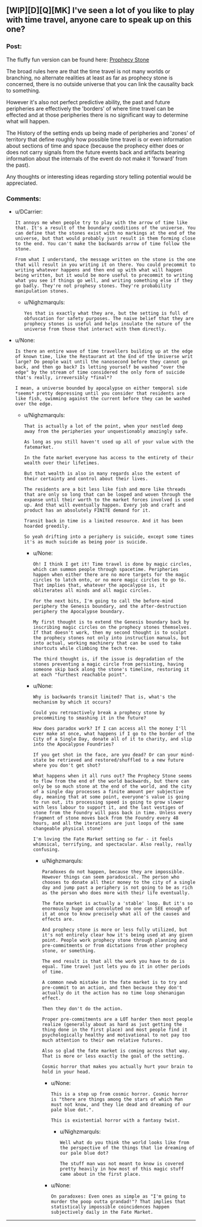 ## [WIP][D][Q][MK] I've seen a lot of you like to play with time travel, anyone care to speak up on this one?

### Post:

The fluffy fun version can be found here:
[Prophecy Stone](http://www.reddit.com/r/worldbuilding/comments/34ddxp/a_fate_market_entry_prophecy_stone/)

The broad rules here are that the time travel is not many worlds or branching, no alternate realities at least as far as prophecy stone is concerned, there is no outside universe that you can link the causality back to something.

However it's also not perfect predictive ability, the past and future peripheries are effectively the 'borders' of where time travel can be effected and at those peripheries there is no significant way to determine what will happen.

The History of the setting ends up being made of peripheries and 'zones' of territory that define roughly how possible time travel is or even information about sections of time and space (because the prophecy either does or does not carry signals from the future events back and artifacts bearing information about the internals of the event do not make it 'forward' from the past).

Any thoughts or interesting ideas regarding story telling potential would be appreciated.

### Comments:

- u/DCarrier:
  ```
  It annoys me when people try to play with the arrow of time like that. It's a result of the boundary conditions of the universe. You can define that the stones exist with no markings at the end of the universe, but that would probably just result in them forming close to the end. You can't make the backwards arrow of time follow the stone.

  From what I understand, the message written on the stone is the one that will result in you writing it on there. You could precommit to writing whatever happens and then end up with what will happen being written, but it would be more useful to precommit to writing what you see if things go well, and writing something else if they go badly. They're not prophesy stones. They're probability manipulation stones.
  ```

  - u/Nighzmarquls:
    ```
    Yes that is exactly what they are, but the setting is full of obfuscation for safety purposes. The naive belief that they are prophecy stones is useful and helps insulate the nature of the universe from those that interact with them directly.
    ```

- u/None:
  ```
  Is there an entire wave of time travellers building up at the edge of known time, like the Restaurant at the End of the Universe writ large? Do people wait until the nanosecond before they cannot go back, and then go back? Is letting yourself be washed "over the edge" by the stream of time considered the only form of suicide that's really, irreversibly *final*?

  I mean, a universe bounded by apocalypse on either temporal side *seems* pretty depressing until you consider that residents are like fish, swimming against the current before they can be washed over the edge.
  ```

  - u/Nighzmarquls:
    ```
    That is actually a lot of the point, when your nestled deep away from the peripheries your unquestionably amazingly safe.

    As long as you still haven't used up all of your value with the fatemarket.

    In the fate market everyone has access to the entirety of their wealth over their lifetimes.

    But that wealth is also in many regards also the extent of their certainty and control about their lives.

    The residents are a bit less like fish and more like threads that are only so long that can be looped and woven through the expanse until their worth to the market forces involved is used up. And that will eventually happen. Every job and craft and product has an absolutely FINITE demand for it.

    Transit back in time is a limited resource. And it has been hoarded greedily.

    So yeah drifting into a periphery is suicide, except some times it's as much suicide as being poor is suicide.
    ```

    - u/None:
      ```
      Oh! I think I get it! Time travel is done by magic circles, which can summon people through spacetime. Peripheries happen when either there are no more targets for the magic circles to latch onto, or no more magic circles to go to. That implies that, whatever the apocalypse is, it obliterates all minds and all magic circles.

      For the next bits, I'm going to call the before-mind periphery the Genesis boundary, and the after-destruction periphery the Apocalypse boundary.

      My first thought is to extend the Genesis boundary back by inscribing magic circles on the prophecy stones themselves. If that doesn't work, then my second thought is to sculpt the prophecy stones not only into instruction manuals, but into actual, working machinery that can be used to take shortcuts while climbing the tech tree.

      The third thought is, if the issue is degradation of the stones preventing a magic circle from persisting, having someone skip back along the stone's timeline, restoring it at each "furthest reachable point".
      ```

    - u/None:
      ```
      Why is backwards transit limited? That is, what's the mechanism by which it occurs?

      Could you retroactively break a prophecy stone by precommiting to smashing it in the future?

      How does paradox work? If I can access all the money I'll ever make at once, what happens if I go to the border of the City of a Single Day, donate all of it to charity, and slip into the Apocalypse Foundries?

      If you get shot in the face, are you dead? Or can your mind-state be retrieved and restored/shuffled to a new future where you don't get shot?

      What happens when it all runs out? The Prophecy Stone seems to flow from the end of the world backwards, but there can only be so much stone at the end of the world, and the city of a single day processes a finite amount per subjective day, meaning that at some point, everyone's value is going to run out, its processing speed is going to grow slower with less labour to support it, and the last vestiges of stone from the Foundry will pass back in time. Unless every fragment of stone moves back from the Foundry every 48 hours, and all the iterations are just loops of the same changeable physical stone?

      I'm loving the Fate Market setting so far - it feels whimsical, terrifying, and spectacular. Also really, really confusing.
      ```

      - u/Nighzmarquls:
        ```
        Paradoxes do not happen, because they are impossible. However things can seem paradoxical. The person who chooses to donate all their money to the city of a single day and jump past a periphery is not going to be as rich as the person who does more with their life eventually.

        The fate market is actually a 'stable' loop. But it's so enormously huge and convoluted no one can SEE enough of it at once to know precisely what all of the causes and effects are.

        And prophecy stone is more or less fully utilized, but it's not entirely clear how it's being used at any given point. People work prophecy stone through planning and pre-commitments or from dictations from other prophecy stone, or something.

        The end result is that all the work you have to do is equal. Time travel just lets you do it in other periods of time.

        A common newb mistake in the fate market is to try and pre-commit to an action, and then because they don't actually do it the action has no time loop shenanigan effect.

        Then they don't do the action.

        Proper pre-commitments are a LOT harder then most people realize (generally about as hard as just getting the thing done in the first place) and most people find it psychologically healthy and motivational to not pay too much attention to their own relative futures.

        Also so glad the fate market is coming across that way. That is more or less exactly the goal of the setting.

        Cosmic horror that makes you actually hurt your brain to hold in your head.
        ```

        - u/None:
          ```
          This is a step up from cosmic horror. Cosmic horror is "there are things among the stars of which Man must not know, and they lie dead and dreaming of our pale blue dot.".

          This is existential horror with a fantasy twist.
          ```

          - u/Nighzmarquls:
            ```
            Well what do you think the world looks like from the perspective of the things that lie dreaming of our pale blue dot?

            The stuff man was not meant to know is covered pretty heavily in how most of this magic stuff came about in the first place.
            ```

        - u/None:
          ```
          On paradoxes: Even ones as simple as "I'm going to murder the poop outta grandad!"? That implies that statistically impossible coincidences happen subjectively daily in the Fate Market.
          ```

---

